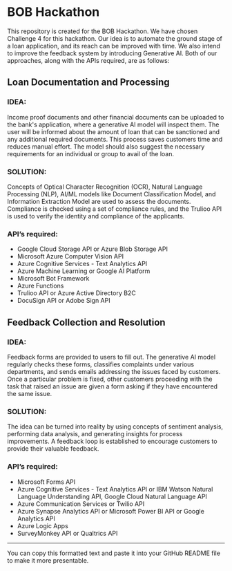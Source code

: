 # BOB Hackathon

This repository is created for the BOB Hackathon. We have chosen Challenge 4 for this hackathon. Our idea is to automate the ground stage of a loan application, and its reach can be improved with time. We also intend to improve the feedback system by introducing Generative AI. Both of our approaches, along with the APIs required, are as follows:

## Loan Documentation and Processing

### IDEA:
Income proof documents and other financial documents can be uploaded to the bank's application, where a generative AI model will inspect them. The user will be informed about the amount of loan that can be sanctioned and any additional required documents. This process saves customers time and reduces manual effort. The model should also suggest the necessary requirements for an individual or group to avail of the loan.

### SOLUTION:
Concepts of Optical Character Recognition (OCR), Natural Language Processing (NLP), AI/ML models like Document Classification Model, and Information Extraction Model are used to assess the documents. Compliance is checked using a set of compliance rules, and the Trulioo API is used to verify the identity and compliance of the applicants.

### API’s required:
- Google Cloud Storage API or Azure Blob Storage API
- Microsoft Azure Computer Vision API
- Azure Cognitive Services - Text Analytics API
- Azure Machine Learning or Google AI Platform
- Microsoft Bot Framework
- Azure Functions
- Trulioo API or Azure Active Directory B2C
- DocuSign API or Adobe Sign API

## Feedback Collection and Resolution

### IDEA:
Feedback forms are provided to users to fill out. The generative AI model regularly checks these forms, classifies complaints under various departments, and sends emails addressing the issues faced by customers. Once a particular problem is fixed, other customers proceeding with the task that raised an issue are given a form asking if they have encountered the same issue.

### SOLUTION:
The idea can be turned into reality by using concepts of sentiment analysis, performing data analysis, and generating insights for process improvements. A feedback loop is established to encourage customers to provide their valuable feedback.

### API’s required:
- Microsoft Forms API
- Azure Cognitive Services - Text Analytics API or IBM Watson Natural Language Understanding API, Google Cloud Natural Language API
- Azure Communication Services or Twilio API
- Azure Synapse Analytics API or Microsoft Power BI API or Google Analytics API
- Azure Logic Apps
- SurveyMonkey API or Qualtrics API

---

You can copy this formatted text and paste it into your GitHub README file to make it more presentable.
